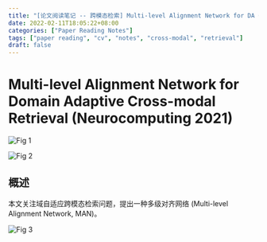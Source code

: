 ```yaml
---
title: "[论文阅读笔记 -- 跨模态检索] Multi-level Alignment Network for DA CMR (NC 2021)"
date: 2022-02-11T18:05:22+08:00
categories: ["Paper Reading Notes"]
tags: ["paper reading", "cv", "notes", "cross-modal", "retrieval"]
draft: false
---
```


# Multi-level Alignment Network for Domain Adaptive Cross-modal Retrieval (Neurocomputing 2021)

![Fig 1](/images/2022/PRN186/1.png)

![Fig 2](/images/2022/PRN186/2.png)

## 概述

本文关注域自适应跨模态检索问题，提出一种多级对齐网络 (Multi-level Alignment Network, MAN)。  

![Fig 3](/images/2022/PRN186/3.png)
